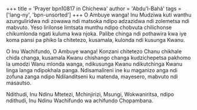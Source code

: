 +++
title = 'Prayer bpn10817 in Chichewa'
author = 'Abdu'l-Bahá'
tags = ['lang-ny', 'bpn-unsorted']
+++
O Ambuye wanga! Inu Mudziwa kuti wanthu azunguliridwa ndi zowawa ndi matsoka ndipo adzazidwa ndi zolemetsa ndi mabvuto.  Yeso lirilonse limtsata munthu ndipo chobvuta chilichonse chikumlonda ngati kuluma kwa njoka.  Palibe chinga ndi pothawira kwa iye koma pansi pa phiko la chitetezo, kusamala, kulonda ndi kusunga Kwanu. 

O Inu Wachifundo, O Ambuye wanga! Konzani chitetezo Chanu chikhale chida changa, kusamala Kwanu chishango changa kudzichepetsa pakhomo la umodzi Wanu mlonda wanga, ndikusunga Kwanu ndikutchinga Kwanu linga langa ndipokhala panga.  Ndisamalireni ine ku maganizo anga ndi zofuna zanga ndipo Ndilanditseni ku matenda, mayesero, mabvuto ndi masautso. 

Ndithudi, Inu Ndinu Mtetezi, Mchinjirizi, Msungi, Wokwaniritsa, ndipo ndithudi, Inu Ndinu Wachifundo wa achifundo Chopambana.
